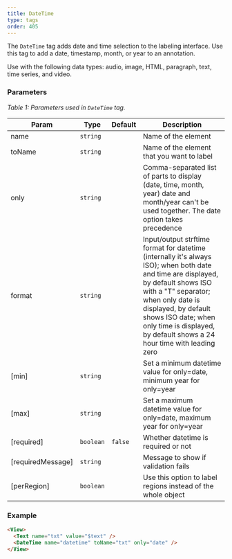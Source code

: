 ```yaml
---
title: DateTime
type: tags
order: 405
---
```


The `DateTime` tag adds date and time selection to the labeling interface. Use this tag to add a date, timestamp, month, or year to an annotation.

Use with the following data types: audio, image, HTML, paragraph, text, time series, and video.

### Parameters

<i> Table 1: Parameters used in `DateTime` tag. </i>

| Param | Type | Default | Description |
| --- | --- | --- | --- |
| name | <code>string</code> |  | Name of the element |
| toName | <code>string</code> |  | Name of the element that you want to label |
| only | <code>string</code> |  | Comma-separated list of parts to display (date, time, month, year)        date and month/year can't be used together. The date option takes precedence |
| format | <code>string</code> |  | Input/output strftime format for datetime (internally it's always ISO);        when both date and time are displayed, by default shows ISO with a "T" separator;        when only date is displayed, by default shows ISO date;        when only time is displayed, by default shows a 24 hour time with leading zero |
| [min] | <code>string</code> |  | Set a minimum datetime value for only=date, minimum year for only=year |
| [max] | <code>string</code> |  | Set a maximum datetime value for only=date, maximum year for only=year |
| [required] | <code>boolean</code> | <code>false</code> | Whether datetime is required or not |
| [requiredMessage] | <code>string</code> |  | Message to show if validation fails |
| [perRegion] | <code>boolean</code> |  | Use this option to label regions instead of the whole object |

### Example
```html
<View>
  <Text name="txt" value="$text" />
  <DateTime name="datetime" toName="txt" only="date" />
</View>
```
